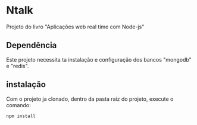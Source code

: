 # Ntalk
Projeto do livro "Aplicações web real time com Node-js"

## Dependência

Este projeto necessita ta instalação e configuração dos bancos "mongodb" e "redis".

## instalação

Com o projeto ja clonado, dentro da pasta raiz do projeto, execute o comando:

```sh
npm install
```